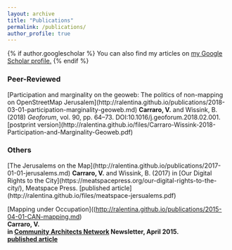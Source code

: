 ```yaml
---
layout: archive
title: "Publications"
permalink: /publications/
author_profile: true
---
```


{% if author.googlescholar %}
  You can also find my articles on <u><a href="{{author.googlescholar}}">my Google Scholar profile</a>.</u>
{% endif %}

<h3> Peer-Reviewed </h3>
[Participation and marginality on the geoweb: The politics of non-mapping on OpenStreetMap Jerusalem](http://ralentina.github.io/publications/2018-03-01-participation-marginality-geoweb.md)  
<b>Carraro, V.</b> and Wissink, B. (2018)  
<i>Geoforum</i>, vol. 90, pp. 64–73. DOI:10.1016/j.geoforum.2018.02.001.  
[postprint version](http://ralentina.github.io/files/Carraro-Wissink-2018-Participation-and-Marginality-Geoweb.pdf)  

<h3> Others </h3>
[The Jerusalems on the Map](http://ralentina.github.io/publications/2017-01-01-jerusalems.md)  
<b>Carraro, V.</b> and Wissink, B. (2017)  
in [Our Digital Rights to the City](https://meatspacepress.org/our-digital-rights-to-the-city/), Meatspace Press.
[published article](http://ralentina.github.io/files/meatspace-jersualems.pdf)  

[Mapping under Occupation]((http://ralentina.github.io/publications/2015-04-01-CAN-mapping.md)  
<b>Carraro, V.  
in [Community Architects Network](http://communityarchitectsnetwork.info/index.php) Newsletter, April 2015.  
[published article](http://communityarchitectsnetwork.info/upload/opensources/public/file_02052015001450.pdf)

